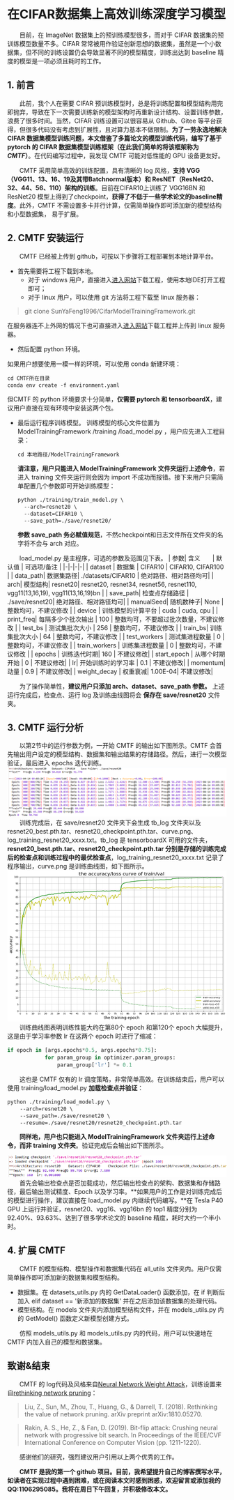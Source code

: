 # 在CIFAR数据集上高效训练深度学习模型

&emsp;&emsp;目前，在 ImageNet 数据集上的预训练模型很多，而对于 CIFAR 数据集的预训练模型数量不多。CIFAR 常常被用作验证创新思想的数据集，虽然是一个小数据集，但不同的训练设置仍会导致显著不同的模型精度，训练出达到 baseline 精度的模型是一项必须且耗时的工作。

## 1. 前言
&emsp;&emsp;此前，我个人在需要 CIFAR 预训练模型时，总是将训练配置和模型结构用完即抛弃，导致在下一次需要训练新的模型架构时再重新设计结构、设置训练参数，浪费了很多时间。当然，CIFAR 训练设置可以很容易从 Github、Gitee 等平台获得，但很多代码没有考虑到扩展性，且对算力基本不做限制。**为了一劳永逸地解决 CIFAR 数据集模型训练问题，本文借鉴了多篇论文的模型训练代码，编写了基于 pytorch 的 CIFAR 数据集模型训练框架（在此我们简单的将该框架称为 *CMTF*）**。在代码编写过程中，我发现 CMTF 可能对低性能的 GPU 设备更友好。

&emsp;&emsp;CMTF 采用简单高效的训练配置，具有清晰的 log 风格，**支持 VGG（VGG11、13、16、19及其带Batchnormal版本）和 ResNET（ResNet20、32、44、56、110）架构的训练**。目前在CIFAR10上训练了 VGG16BN 和 ResNet20 模型上得到了checkpoint，**获得了不低于一些学术论文的baseline精度**。此外，CMTF 不需设置多卡并行计算，仅需简单操作即可添加新的模型结构和小型数据集， 易于扩展。

## 2. CMTF 安装运行
&emsp;&emsp;CMTF 已经被上传到 github，可按以下步骤将工程部署到本地计算平台。
+ 首先需要将工程下载到本地。
  + 对于 windows 用户，直接进入[进入网站](https://github.com/SunYaFeng1996/CifarModelTrainingFramework.git)下载工程，使用本地IDE打开工程即可；
  + 对于 linux 用户，可以使用 git 方法将工程下载至 linux 服务器：
> git clone SunYaFeng1996/CifarModelTrainingFramework.git

在服务器连不上外网的情况下也可直接进入[进入网站](https://github.com/SunYaFeng1996/CifarModelTrainingFramework.git)下载工程并上传到 linux 服务器。
+ 然后配置 python 环境。
 
如果用户想要使用一模一样的环境，可以使用 conda 新建环境：
``` linux
cd CMTF所在目录
conda env create -f environment.yaml
```
但CMTF 的 python 环境要求十分简单，**仅需要 pytorch 和 tensorboardX**，建议用户直接在现有环境中安装这两个包。
+ 最后运行程序训练模型。
  训练模型的核心文件位置为 ModelTrainingFramework /training /load_model.py ，用户应先进入工程目录：
  ```linux
  cd 本地路径/ModelTrainingFramework
  ```
  **请注意，用户只能进入 ModelTrainingFramework 文件夹运行上述命令**，若进入 training 文件夹运行则会因为 import 不成功而报错。接下来用户只需简单配置几个参数即可开始训练模型：
  ```linux
  python ./training/train_model.py \
    --arch=resnet20 \
    --dataset=CIFAR10 \
    --save_path=./save/resnet20/
  ```
  **参数 save_path 务必赋值规范**，不然checkpoint和日志文件所在文件夹的名字将不会与 arch 对应。

&emsp;&emsp;load_model.py 是主程序，可选的参数及范围见下表。
| 参数| 含义&emsp;&emsp;| 默认值 | 可选项/备注 |
|-|-|-|-|
| dataset | 数据集 | CIFAR10 | CIFAR10, CIFAR100 |
| data_path| 数据集路径| ./datasets/CIFAR10 | 绝对路径、相对路径均可|
| arch| 模型结构| resnet20| resnet20, resnet34, resnet56, resnet110, vgg11(13,16,19), vgg11(13,16,19)bn  |
| save_path| 检查点存储路径   | ./save/resnet20| 绝对路径、相对路径均可|
| manualSeed| 随机数种子| None   | 整数均可，不建议修改 |
| device  | 训练模型的计算平台 | cuda   | cuda, cpu  |
| print_freq| 每隔多少个批次输出 | 100 | 整数均可，不要超过批次数量，不建议修改 |
| test_bs | 测试集批次大小   | 256 | 整数均可，不建议修改 |
| train_bs| 训练集批次大小   | 64  | 整数均可，不建议修改 |
| test_workers  | 测试集进程数量   | 0   | 整数均可，不建议修改 |
| train_workers | 训练集进程数量   | 0   | 整数均可，不建议修改 |
| epochs  | 训练迭代时期| 160 | 不建议修改|
| start_epoch   | 从哪个时期开始   | 0   | 不建议修改|
| lr| 开始训练时的学习率 | 0.1 | 不建议修改|
| momentum| 动量  | 0.9 | 不建议修改|
| weight_decay  | 权重衰减| 1.00E-04| 不建议修改|

&emsp;&emsp;为了操作简单性，**建议用户只添加 arch、dataset、save_path 参数。** 上述运行完成后，检查点、运行 log 及训练曲线图将会 **保存在 save/resnet20** 文件夹。

## 3. CMTF 运行分析
&emsp;&emsp;以第2节中的运行参数为例，一开始 CMTF 的输出如下图所示。CMTF 会首先输出用户设定的模型结构、数据集和输出结果的存储路径。然后，进行一次模型验证，最后进入 epochs 迭代训练。
![运行输出实例](./md_figs/运行输出截图.png)
&emsp;&emsp;训练完成后，在 save/resnet20 文件夹下会生成 tb_log 文件夹以及 resnet20_best.pth.tar、resnet20_checkpoint.pth.tar、curve.png、log_training_resnet20_xxxx.txt。tb_log 是 tensorboardX 可用的文件夹， **resnet20_best.pth.tar、resnet20_checkpoint.pth.tar 分别是存储的训练完成后的检查点和训练过程中的最优检查点**，log_training_resnet20_xxxx.txt 记录了程序输出，curve.png 是训练曲线图，如下图所示。
![训练曲线](./md_figs/curve.png)
&emsp;&emsp;训练曲线图表明训练性能大约在第80个 epoch 和第120个 epoch 大幅提升，这是由于学习率参数 lr 在这两个 epoch 时进行了缩减：
```python
if epoch in [args.epochs*0.5, args.epochs*0.75]:
            for param_group in optimizer.param_groups:
                param_group['lr'] *= 0.1
```
&emsp;&emsp;这也是 CMTF 仅有的 lr 调度策略，非常简单高效。在训练结束后，用户可以使用 training/load_model.py **加载检查点并验证**：
```linux
python ./training/load_model.py \
    --arch=resnet20 \
    --save_path=./save/resnet20 \
    --resume=./save/resnet20/resnet20_checkpoint.pth.tar
```
&emsp;&emsp;**同样地，用户也只能进入 ModelTrainingFramework 文件夹运行上述命令，而非 training 文件夹**。验证完成后会输出如下图所示。

![验证输出](./md_figs/验证输出截图.png)
&emsp;&emsp;首先会输出检查点是否加载成功，然后输出检查点的架构、数据集和存储路径，最后输出测试精度、Epoch 以及学习率。**如果用户的工作是对训练完成后的模型进行操作，建议直接在 load_model.py 内继续代码编写。**在 Tesla P40 GPU 上运行并验证，resnet20、vgg16、vgg16bn 的 top1 精度分别为 92.40%、93.63%、达到了很多学术论文的 baseline 精度，耗时大约一个半小时。
## 4. 扩展 CMTF
&emsp;&emsp;CMTF 的模型结构、模型操作和数据集代码在 all_utils 文件夹内。用户仅需简单操作即可添加新的数据集和模型结构。
+ 数据集。在 datasets_utils.py 内的 GetDataLoader() 函数添加，在 if 判断后加入 elif dataset == '新添加的数据集' 并在之后添加该数据集的处理代码。
+ 模型结构。在 models 文件夹内添加模型结构文件，并在 models_utils.py 内的 GetModel() 函数定义新模型创建方式。

&emsp;&emsp;仿照 models_utils.py 和 models_utils.py 内的代码，用户可以快速地在 CMTF 内加入自己的模型和数据集。

## 致谢&结束
&emsp;&emsp;CMTF 的 log代码及风格来自[Neural Network Weight Attack](https://github.com/elliothe/Neural_Network_Weight_Attack)，训练设置来自[rethinking network pruning](https://github.com/Eric-mingjie/rethinking-network-pruning)：
> Liu, Z., Sun, M., Zhou, T., Huang, G., & Darrell, T. (2018). Rethinking the value of network pruning. arXiv preprint arXiv:1810.05270.

> Rakin, A. S., He, Z., & Fan, D. (2019). Bit-flip attack: Crushing neural network with progressive bit search. In Proceedings of the IEEE/CVF International Conference on Computer Vision (pp. 1211-1220).

&emsp;&emsp;感谢他们的研究，强烈建议用户引用以上两个优秀的工作。

&emsp;&emsp;**CMTF 是我的第一个 github 项目。目前，我希望提升自己的博客撰写水平，如读者在实现过程中遇到困难，或在阅读本文时感到困惑，欢迎留言或添加我的QQ:1106295085。我将在周日下午回复，并积极修改本文。**
